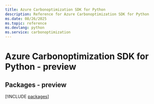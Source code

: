```yaml
---
title: Azure Carbonoptimization SDK for Python
description: Reference for Azure Carbonoptimization SDK for Python
ms.date: 08/26/2025
ms.topic: reference
ms.devlang: python
ms.service: carbonoptimization
---
```

# Azure Carbonoptimization SDK for Python - preview
## Packages - preview
[!INCLUDE [packages](carbonoptimization-index.md)]